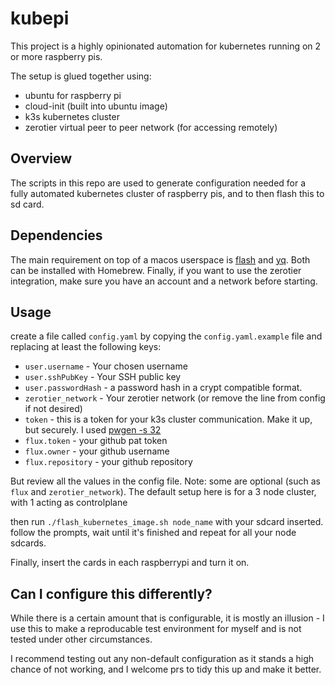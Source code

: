 # kubepi

This project is a highly opinionated automation for kubernetes running on 2 or more raspberry pis.

The setup is glued together using:
- ubuntu for raspberry pi
- cloud-init (built into ubuntu image)
- k3s kubernetes cluster
- zerotier virtual peer to peer network (for accessing remotely)

## Overview

The scripts in this repo are used to generate configuration needed for a fully automated kubernetes cluster of raspberry pis, and to then flash this to sd card.

## Dependencies

The main requirement on top of a macos userspace is [flash](https://github.com/hypriot/flash) and [yq](https://github.com/mikefarah/yq). Both can be installed with Homebrew.
Finally, if you want to use the zerotier integration, make sure you have an account and a network before starting.

## Usage

create a file called `config.yaml` by copying the `config.yaml.example` file and replacing at least the following keys:

- `user.username` - Your chosen username
- `user.sshPubKey` - Your SSH public key
- `user.passwordHash` - a password hash in a crypt compatible format.
- `zerotier_network` - Your zerotier network (or remove the line from config if not desired)
- `token` - this is a token for your k3s cluster communication. Make it up, but securely. I used [pwgen -s 32](https://sourceforge.net/projects/pwgen/)
- `flux.token` - your github pat token
- `flux.owner` - your github username
- `flux.repository` - your github repository

But review all the values in the config file. Note: some are optional (such as `flux` and `zerotier_network`). The default setup here is for a 3 node cluster, with 1 acting as controlplane

then run `./flash_kubernetes_image.sh node_name` with your sdcard inserted. follow the prompts, wait until it's finished and repeat for all your node sdcards.

Finally, insert the cards in each raspberrypi and turn it on.

## Can I configure this differently?

While there is a certain amount that is configurable, it is mostly an illusion - I use this to make a reproducable test environment for myself and is not tested under other circumstances.

I recommend testing out any non-default configuration as it stands a high chance of not working, and I welcome prs to tidy this up and make it better.
